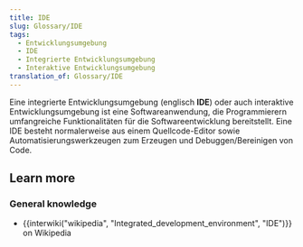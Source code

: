 ```yaml
---
title: IDE
slug: Glossary/IDE
tags:
  - Entwicklungsumgebung
  - IDE
  - Integrierte Entwicklungsumgebung
  - Interaktive Entwicklungsumgebung
translation_of: Glossary/IDE
---
```

Eine integrierte Entwicklungsumgebung (englisch **IDE**) oder auch interaktive Entwicklungsumgebung ist eine Softwareanwendung, die Programmierern umfangreiche Funktionalitäten für die Softwareentwicklung bereitstellt. Eine IDE besteht normalerweise aus einem Quellcode-Editor sowie Automatisierungswerkzeugen zum Erzeugen und Debuggen/Bereinigen von Code.

## Learn more

### General knowledge

- {{interwiki("wikipedia", "Integrated_development_environment", "IDE")}} on Wikipedia
